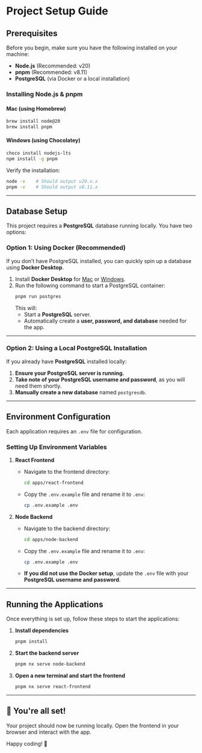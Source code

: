 # **Project Setup Guide**

## **Prerequisites**

Before you begin, make sure you have the following installed on your machine:

- **Node.js** (Recommended: v20)
- **pnpm** (Recommended: v8.11)
- **PostgreSQL** (via Docker or a local installation)

### **Installing Node.js & pnpm**

#### **Mac (using Homebrew)**

```sh
brew install node@20
brew install pnpm
```

#### **Windows (using Chocolatey)**

```sh
choco install nodejs-lts
npm install -g pnpm
```

Verify the installation:

```sh
node -v    # Should output v20.x.x
pnpm -v    # Should output v8.11.x
```

---

## **Database Setup**

This project requires a **PostgreSQL** database running locally. You have two options:

### **Option 1: Using Docker (Recommended)**

If you don’t have PostgreSQL installed, you can quickly spin up a database using **Docker Desktop**.

1. Install **Docker Desktop** for [Mac](https://www.docker.com/products/docker-desktop/) or [Windows](https://www.docker.com/products/docker-desktop/).
2. Run the following command to start a PostgreSQL container:
   ```sh
   pnpm run postgres
   ```
   This will:
   - Start a **PostgreSQL** server.
   - Automatically create a **user, password, and database** needed for the app.

---

### **Option 2: Using a Local PostgreSQL Installation**

If you already have **PostgreSQL** installed locally:

1. **Ensure your PostgreSQL server is running.**
2. **Take note of your PostgreSQL username and password**, as you will need them shortly.
3. **Manually create a new database** named `postgresdb`.

---

## **Environment Configuration**

Each application requires an `.env` file for configuration.

### **Setting Up Environment Variables**

1. **React Frontend**

   - Navigate to the frontend directory:
     ```sh
     cd apps/react-frontend
     ```
   - Copy the `.env.example` file and rename it to `.env`:
     ```sh
     cp .env.example .env
     ```

2. **Node Backend**
   - Navigate to the backend directory:
     ```sh
     cd apps/node-backend
     ```
   - Copy the `.env.example` file and rename it to `.env`:
     ```sh
     cp .env.example .env
     ```
   - **If you did not use the Docker setup**, update the `.env` file with your **PostgreSQL username and password**.

---

## **Running the Applications**

Once everything is set up, follow these steps to start the applications:

1. **Install dependencies**
   ```sh
   pnpm install
   ```
2. **Start the backend server**
   ```sh
   pnpm nx serve node-backend
   ```
3. **Open a new terminal and start the frontend**
   ```sh
   pnpm nx serve react-frontend
   ```

---

## **🎉 You're all set!**

Your project should now be running locally. Open the frontend in your browser and interact with the app.

Happy coding! 🚀

